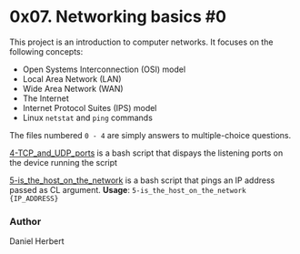 # 0x07. Networking basics #0 #

This project is an introduction to computer networks. It focuses on the following concepts:
- Open Systems Interconnection (OSI) model
- Local Area Network (LAN)
- Wide Area Network (WAN)
- The Internet
- Internet Protocol Suites (IPS) model
- Linux `netstat` and `ping` commands

The files numbered `0 - 4` are simply answers to multiple-choice questions.

[4-TCP_and_UDP_ports](https://github.com/Madu-f0r0/alx-system_engineering-devops/blob/master/0x07-networking_basics/4-TCP_and_UDP_ports) is a bash script that dispays the listening ports on the device running the script

[5-is_the_host_on_the_network](https://github.com/Madu-f0r0/alx-system_engineering-devops/blob/master/0x07-networking_basics/5-is_the_host_on_the_network) is a bash script that pings an IP address passed as CL argument.
**Usage**: `5-is_the_host_on_the_network {IP_ADDRESS}`

### Author ###
Daniel Herbert
